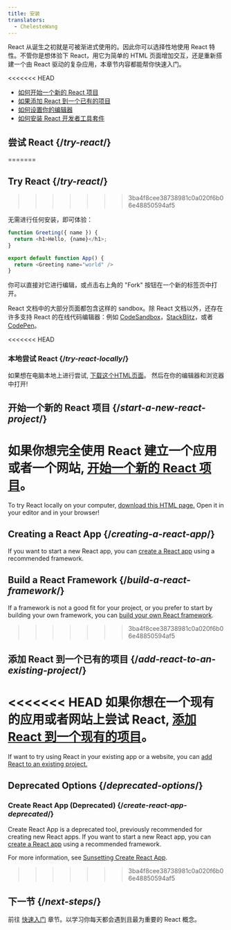 ```yaml
---
title: 安装
translators:
  - ChelesteWang
---
```


<Intro>

React 从诞生之初就是可被渐进式使用的。因此你可以选择性地使用 React 特性。不管你是想体验下 React，用它为简单的 HTML 页面增加交互，还是重新搭建一个由 React 驱动的复杂应用，本章节内容都能帮你快速入门。

</Intro>

<<<<<<< HEAD
<YouWillLearn isChapter={true}>

* [如何开始一个新的 React 项目](/learn/start-a-new-react-project)
* [如果添加 React 到一个已有的项目](/learn/add-react-to-an-existing-project)
* [如何设置你的编辑器](/learn/editor-setup)
* [如何安装 React 开发者工具套件](/learn/react-developer-tools)

</YouWillLearn>

## 尝试 React {/*try-react*/}
=======
## Try React {/*try-react*/}
>>>>>>> 3ba4f8cee38738981c0a020f6b06e48850594af5

无需进行任何安装，即可体验：

<Sandpack>

```js
function Greeting({ name }) {
  return <h1>Hello, {name}</h1>;
}

export default function App() {
  return <Greeting name="world" />
}
```

</Sandpack>

你可以直接对它进行编辑，或点击右上角的 "Fork" 按钮在一个新的标签页中打开。

React 文档中的大部分页面都包含这样的 sandbox。除 React 文档以外，还存在许多支持 React 的在线代码编辑器：例如 [CodeSandbox](https://codesandbox.io/s/new)，[StackBlitz](https://stackblitz.com/fork/react)，或者 [CodePen](https://codepen.io/pen?template=QWYVwWN)。

<<<<<<< HEAD
### 本地尝试 React {/*try-react-locally*/}

如果想在电脑本地上进行尝试, [下载这个HTML页面](https://gist.githubusercontent.com/gaearon/0275b1e1518599bbeafcde4722e79ed1/raw/db72dcbf3384ee1708c4a07d3be79860db04bff0/example.html)。 然后在你的编辑器和浏览器中打开!

## 开始一个新的 React 项目 {/*start-a-new-react-project*/}

如果你想完全使用 React 建立一个应用或者一个网站, [开始一个新的 React 项目](/learn/start-a-new-react-project)。
=======
To try React locally on your computer, [download this HTML page.](https://gist.githubusercontent.com/gaearon/0275b1e1518599bbeafcde4722e79ed1/raw/db72dcbf3384ee1708c4a07d3be79860db04bff0/example.html) Open it in your editor and in your browser!

## Creating a React App {/*creating-a-react-app*/}

If you want to start a new React app, you can [create a React app](/learn/creating-a-react-app) using a recommended framework.

## Build a React Framework {/*build-a-react-framework*/}

If a framework is not a good fit for your project, or you prefer to start by building your own framework, you can [build your own React framework](/learn/building-a-react-framework).
>>>>>>> 3ba4f8cee38738981c0a020f6b06e48850594af5

## 添加 React 到一个已有的项目 {/*add-react-to-an-existing-project*/}

<<<<<<< HEAD
如果你想在一个现有的应用或者网站上尝试 React, [添加 React 到一个现有的项目](/learn/add-react-to-an-existing-project)。
=======
If want to try using React in your existing app or a website, you can [add React to an existing project.](/learn/add-react-to-an-existing-project)

## Deprecated Options {/*deprecated-options*/}

### Create React App (Deprecated) {/*create-react-app-deprecated*/}

Create React App is a deprecated tool, previously recommended for creating new React apps. If you want to start a new React app, you can [create a React app](/learn/creat-a-react-app) using a recommended framework. 

For more information, see [Sunsetting Create React App](/blog/2025/02/14/sunsetting-create-react-app).
>>>>>>> 3ba4f8cee38738981c0a020f6b06e48850594af5

## 下一节 {/*next-steps*/}

前往 [快速入门](/learn) 章节。以学习你每天都会遇到且最为重要的 React 概念。
